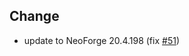 ## Change
- update to NeoForge 20.4.198 (fix [#51](https://github.com/ThinkingStudios/Litematica-Forge/issues/51))
